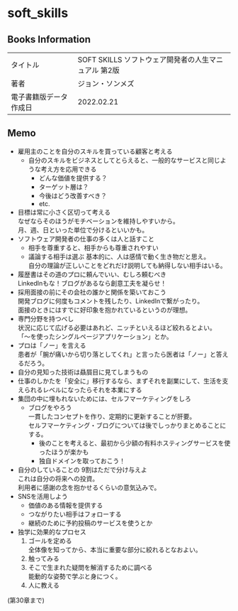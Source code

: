 # soft_skills

## Books Information
|                        |                                                      |
| :--------------------- | :--------------------------------------------------- |
| タイトル               | SOFT SKILLS ソフトウェア開発者の人生マニュアル 第2版 |
| 著者                   | ジョン・ソンメズ                                     |
| 電子書籍版データ作成日 | 2022.02.21                                           |

## Memo
- 雇用主のことを自分のスキルを買っている顧客と考える  
  - 自分のスキルをビジネスとしてとらえると、一般的なサービスと同じような考え方を応用できる
    - どんな価値を提供する？
    - ターゲット層は？
    - 今後はどう改善すべき？
    - etc.
- 目標は常に小さく区切って考える  
なぜならそのほうがモチベーションを維持しやすいから。  
月、週、日といった単位で分けるといいかも。
- ソフトウェア開発者の仕事の多くは人と話すこと
  - 相手を尊重すると、相手からも尊重されやすい
  - 議論する相手は選ぶ
  基本的に、人は感情で動く生き物だと思え。  
  自分の理論が正しいことをどれだけ説明しても納得しない相手はいる。  
- 履歴書はその道のプロに頼んでいい、むしろ頼むべき  
LinkedInもな！ブログがあるなら創意工夫を凝らせ！
- 採用面接の前にその会社の誰かと関係を築いておこう  
開発ブログに何度もコメントを残したり、LinkedInで繋がったり。  
面接のときにはすでに好印象を抱かれているというのが理想。
- 専門分野を持つべし  
状況に応じて広げる必要はあれど、ニッチといえるほど絞れるとよい。  
「〜を使ったシングルページアプリケーション」とか。
- プロは「ノー」を言える  
患者が「腕が痛いから切り落としてくれ」と言ったら医者は「ノー」と答えるだろう。
- 自分の見知った技術は贔屓目に見てしまうもの
- 仕事のしかたを「安全に」移行するなら、まずそれを副業にして、生活を支えられるレベルになったらそれを本業にする
- 集団の中に埋もれないためには、セルフマーケティングをしろ
  - ブログをやろう  
  一貫したコンセプトを作り、定期的に更新することが肝要。  
  セルフマーケティング・ブログについては後でしっかりまとめることにする。
    - 後のことを考えると、最初から少額の有料ホスティングサービスを使ったほうが楽かも
    - 独自ドメインを取っておこう！
- 自分のしていることの 9割はただで分け与えよ  
これは自分の将来への投資。  
利用者に感謝の念を抱かせるくらいの意気込みで。
- SNSを活用しよう  
  - 価値のある情報を提供する
  - つながりたい相手はフォローする
  - 継続のために予約投稿のサービスを使うとか
- 独学に効果的なプロセス
  1. ゴールを定める  
  全体像を知ってから、本当に重要な部分に絞れるとなおよい。
  2. 触ってみる
  3. そこで生まれた疑問を解消するために調べる  
  能動的な姿勢で学ぶと身につく。
  4. 人に教える

(第30章まで)
